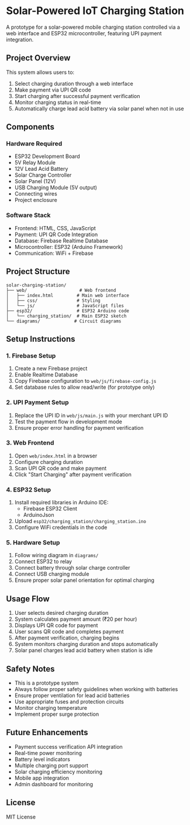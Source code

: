 # Solar-Powered IoT Charging Station

A prototype for a solar-powered mobile charging station controlled via a web interface and ESP32 microcontroller, featuring UPI payment integration.

## Project Overview

This system allows users to:
1. Select charging duration through a web interface
2. Make payment via UPI QR code
3. Start charging after successful payment verification
4. Monitor charging status in real-time
5. Automatically charge lead acid battery via solar panel when not in use

## Components

### Hardware Required
- ESP32 Development Board
- 5V Relay Module
- 12V Lead Acid Battery
- Solar Charge Controller
- Solar Panel (12V)
- USB Charging Module (5V output)
- Connecting wires
- Project enclosure

### Software Stack
- Frontend: HTML, CSS, JavaScript
- Payment: UPI QR Code Integration
- Database: Firebase Realtime Database
- Microcontroller: ESP32 (Arduino Framework)
- Communication: WiFi + Firebase

## Project Structure
```
solar-charging-station/
├── web/                    # Web frontend
│   ├── index.html         # Main web interface
│   ├── css/               # Styling
│   └── js/                # JavaScript files
├── esp32/                 # ESP32 Arduino code
│   └── charging_station/  # Main ESP32 sketch
└── diagrams/             # Circuit diagrams
```

## Setup Instructions

### 1. Firebase Setup
1. Create a new Firebase project
2. Enable Realtime Database
3. Copy Firebase configuration to `web/js/firebase-config.js`
4. Set database rules to allow read/write (for prototype only)

### 2. UPI Payment Setup
1. Replace the UPI ID in `web/js/main.js` with your merchant UPI ID
2. Test the payment flow in development mode
3. Ensure proper error handling for payment verification

### 3. Web Frontend
1. Open `web/index.html` in a browser
2. Configure charging duration
3. Scan UPI QR code and make payment
4. Click "Start Charging" after payment verification

### 4. ESP32 Setup
1. Install required libraries in Arduino IDE:
   - Firebase ESP32 Client
   - ArduinoJson
2. Upload `esp32/charging_station/charging_station.ino`
3. Configure WiFi credentials in the code

### 5. Hardware Setup
1. Follow wiring diagram in `diagrams/`
2. Connect ESP32 to relay
3. Connect battery through solar charge controller
4. Connect USB charging module
5. Ensure proper solar panel orientation for optimal charging

## Usage Flow
1. User selects desired charging duration
2. System calculates payment amount (₹20 per hour)
3. Displays UPI QR code for payment
4. User scans QR code and completes payment
5. After payment verification, charging begins
6. System monitors charging duration and stops automatically
7. Solar panel charges lead acid battery when station is idle

## Safety Notes
- This is a prototype system
- Always follow proper safety guidelines when working with batteries
- Ensure proper ventilation for lead acid batteries
- Use appropriate fuses and protection circuits
- Monitor charging temperature
- Implement proper surge protection

## Future Enhancements
- Payment success verification API integration
- Real-time power monitoring
- Battery level indicators
- Multiple charging port support
- Solar charging efficiency monitoring
- Mobile app integration
- Admin dashboard for monitoring

## License
MIT License 